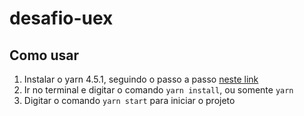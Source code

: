 # desafio-uex

## Como usar
1. Instalar o yarn 4.5.1, seguindo o passo a passo [neste link](https://yarnpkg.com/getting-started/install)
2. Ir no terminal e digitar o comando `yarn install`, ou somente `yarn`
3. Digitar o comando `yarn start` para iniciar o projeto
